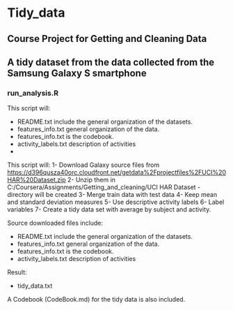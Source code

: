 # Tidy_data
## Course Project for Getting and Cleaning Data

## A tidy dataset from the data collected from the Samsung Galaxy S smartphone

### run_analysis.R

This script will:
- README.txt include the general organization of the datasets.
- features_info.txt general organization of the data.
- features_info.txt is the codebook.
- activity_labels.txt description of activities
- 
This script will:
1- Download Galaxy source files from https://d396qusza40orc.cloudfront.net/getdata%2Fprojectfiles%2FUCI%20HAR%20Dataset.zip
2- Unzip them in C:/Coursera/Assignments/Getting_and_cleaning/UCI HAR Dataset  - directory will be created
3- Merge train data with test data
4- Keep mean and standard deviation measures
5- Use descriptive activity labels
6- Label variables
7- Create a tidy data set with average by subject and activity.

Source downloaded files include:
- README.txt include the general organization of the datasets.
- features_info.txt general organization of the data.
- features_info.txt is the codebook.
- activity_labels.txt description of activities

Result:
- tidy_data.txt 

A Codebook (CodeBook.md) for the tidy data is also included.





